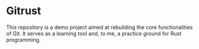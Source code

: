 # Gitrust

This repository is a demo project aimed at rebuilding the core functionalities of Git. It serves as a learning tool and, to me, a practice ground for Rust programming.

